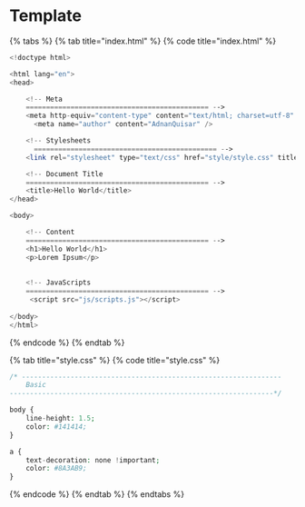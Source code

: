 # Template

{% tabs %}
{% tab title="index.html" %}
{% code title="index.html" %}
```php
<!doctype html>

<html lang="en">
<head>

    <!-- Meta
    ============================================= -->
    <meta http-equiv="content-type" content="text/html; charset=utf-8" />
	  <meta name="author" content="AdnanQuisar" />

    <!-- Stylesheets
	  ============================================= -->
    <link rel="stylesheet" type="text/css" href="style/style.css" title="style" />

    <!-- Document Title
    ============================================= -->
    <title>Hello World</title>
</head>

<body>

   	<!-- Content
   	============================================= -->
    <h1>Hello World</h1>
    <p>Lorem Ipsum</p>
   
   
   	<!-- JavaScripts
   	============================================= -->
     <script src="js/scripts.js"></script>
   
</body>
</html>
```
{% endcode %}
{% endtab %}

{% tab title="style.css" %}
{% code title="style.css" %}
```php
/* ----------------------------------------------------------------
	Basic
-----------------------------------------------------------------*/

body {
	line-height: 1.5;
	color: #141414;
}

a {
	text-decoration: none !important;
	color: #8A3AB9;
}
```
{% endcode %}
{% endtab %}
{% endtabs %}

